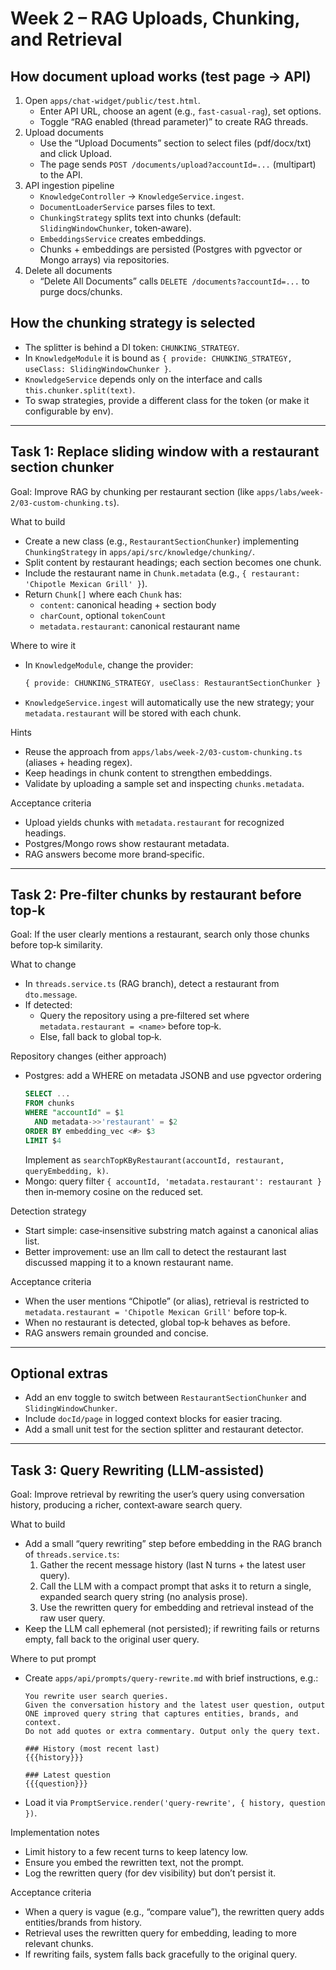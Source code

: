 # Week 2 – RAG Uploads, Chunking, and Retrieval

## How document upload works (test page → API)

1. Open `apps/chat-widget/public/test.html`.
   - Enter API URL, choose an agent (e.g., `fast-casual-rag`), set options.
   - Toggle “RAG enabled (thread parameter)” to create RAG threads.
2. Upload documents
   - Use the “Upload Documents” section to select files (pdf/docx/txt) and click Upload.
   - The page sends `POST /documents/upload?accountId=...` (multipart) to the API.
3. API ingestion pipeline
   - `KnowledgeController` → `KnowledgeService.ingest`.
   - `DocumentLoaderService` parses files to text.
   - `ChunkingStrategy` splits text into chunks (default: `SlidingWindowChunker`, token‑aware).
   - `EmbeddingsService` creates embeddings.
   - Chunks + embeddings are persisted (Postgres with pgvector or Mongo arrays) via repositories.
4. Delete all documents
   - “Delete All Documents” calls `DELETE /documents?accountId=...` to purge docs/chunks.

## How the chunking strategy is selected

- The splitter is behind a DI token: `CHUNKING_STRATEGY`.
- In `KnowledgeModule` it is bound as `{ provide: CHUNKING_STRATEGY, useClass: SlidingWindowChunker }`.
- `KnowledgeService` depends only on the interface and calls `this.chunker.split(text)`.
- To swap strategies, provide a different class for the token (or make it configurable by env).

---

## Task 1: Replace sliding window with a restaurant section chunker

Goal: Improve RAG by chunking per restaurant section (like `apps/labs/week-2/03-custom-chunking.ts`).

What to build

- Create a new class (e.g., `RestaurantSectionChunker`) implementing `ChunkingStrategy` in `apps/api/src/knowledge/chunking/`.
- Split content by restaurant headings; each section becomes one chunk.
- Include the restaurant name in `Chunk.metadata` (e.g., `{ restaurant: 'Chipotle Mexican Grill' }`).
- Return `Chunk[]` where each `Chunk` has:
  - `content`: canonical heading + section body
  - `charCount`, optional `tokenCount`
  - `metadata.restaurant`: canonical restaurant name

Where to wire it

- In `KnowledgeModule`, change the provider:
  ```ts
  { provide: CHUNKING_STRATEGY, useClass: RestaurantSectionChunker }
  ```
- `KnowledgeService.ingest` will automatically use the new strategy; your `metadata.restaurant` will be stored with each chunk.

Hints

- Reuse the approach from `apps/labs/week-2/03-custom-chunking.ts` (aliases + heading regex).
- Keep headings in chunk content to strengthen embeddings.
- Validate by uploading a sample set and inspecting `chunks.metadata`.

Acceptance criteria

- Upload yields chunks with `metadata.restaurant` for recognized headings.
- Postgres/Mongo rows show restaurant metadata.
- RAG answers become more brand‑specific.

---

## Task 2: Pre‑filter chunks by restaurant before top‑k

Goal: If the user clearly mentions a restaurant, search only those chunks before top‑k similarity.

What to change

- In `threads.service.ts` (RAG branch), detect a restaurant from `dto.message`.
- If detected:
  - Query the repository using a pre‑filtered set where `metadata.restaurant = <name>` before top‑k.
  - Else, fall back to global top‑k.

Repository changes (either approach)

- Postgres: add a WHERE on metadata JSONB and use pgvector ordering
  ```sql
  SELECT ...
  FROM chunks
  WHERE "accountId" = $1
    AND metadata->>'restaurant' = $2
  ORDER BY embedding_vec <#> $3
  LIMIT $4
  ```
  Implement as `searchTopKByRestaurant(accountId, restaurant, queryEmbedding, k)`.
- Mongo: query filter `{ accountId, 'metadata.restaurant': restaurant }` then in‑memory cosine on the reduced set.

Detection strategy

- Start simple: case‑insensitive substring match against a canonical alias list.
- Better improvement: use an llm call to detect the restaurant last discussed mapping it to a known restaurant name.

Acceptance criteria

- When the user mentions “Chipotle” (or alias), retrieval is restricted to `metadata.restaurant = 'Chipotle Mexican Grill'` before top‑k.
- When no restaurant is detected, global top‑k behaves as before.
- RAG answers remain grounded and concise.

---

## Optional extras

- Add an env toggle to switch between `RestaurantSectionChunker` and `SlidingWindowChunker`.
- Include `docId/page` in logged context blocks for easier tracing.
- Add a small unit test for the section splitter and restaurant detector.

---

## Task 3: Query Rewriting (LLM‑assisted)

Goal: Improve retrieval by rewriting the user’s query using conversation history, producing a richer, context‑aware search query.

What to build

- Add a small “query rewriting” step before embedding in the RAG branch of `threads.service.ts`:
  1. Gather the recent message history (last N turns + the latest user query).
  2. Call the LLM with a compact prompt that asks it to return a single, expanded search query string (no analysis prose).
  3. Use the rewritten query for embedding and retrieval instead of the raw user query.
- Keep the LLM call ephemeral (not persisted); if rewriting fails or returns empty, fall back to the original user query.

Where to put prompt

- Create `apps/api/prompts/query-rewrite.md` with brief instructions, e.g.:

  ```
  You rewrite user search queries.
  Given the conversation history and the latest user question, output ONE improved query string that captures entities, brands, and context.
  Do not add quotes or extra commentary. Output only the query text.

  ### History (most recent last)
  {{{history}}}

  ### Latest question
  {{{question}}}
  ```

- Load it via `PromptService.render('query-rewrite', { history, question })`.

Implementation notes

- Limit history to a few recent turns to keep latency low.
- Ensure you embed the rewritten text, not the prompt.
- Log the rewritten query (for dev visibility) but don’t persist it.

Acceptance criteria

- When a query is vague (e.g., “compare value”), the rewritten query adds entities/brands from history.
- Retrieval uses the rewritten query for embedding, leading to more relevant chunks.
- If rewriting fails, system falls back gracefully to the original query.
